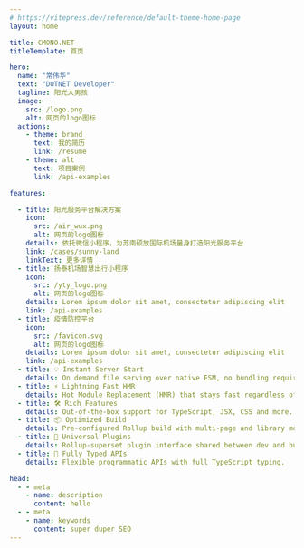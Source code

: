 ```yaml
---
# https://vitepress.dev/reference/default-theme-home-page
layout: home

title: CMONO.NET
titleTemplate: 首页

hero:
  name: "常伟华"
  text: "DOTNET Developer"
  tagline: 阳光大男孩
  image:
    src: /logo.png
    alt: 网页的logo图标
  actions:
    - theme: brand
      text: 我的简历
      link: /resume
    - theme: alt
      text: 项目案例
      link: /api-examples

features:

  - title: 阳光服务平台解决方案
    icon:
      src: /air_wux.png
      alt: 网页的logo图标
    details: 依托微信小程序，为苏南硕放国际机场量身打造阳光服务平台
    link: /cases/sunny-land
    linkText: 更多详情
  - title: 扬泰机场智慧出行小程序
    icon:
      src: /yty_logo.png
      alt: 网页的logo图标
    details: Lorem ipsum dolor sit amet, consectetur adipiscing elit
    link: /api-examples
  - title: 疫情防控平台
    icon:
      src: /favicon.svg
      alt: 网页的logo图标
    details: Lorem ipsum dolor sit amet, consectetur adipiscing elit
    link: /api-examples
  - title: 💡 Instant Server Start
    details: On demand file serving over native ESM, no bundling required!
  - title: ⚡️ Lightning Fast HMR
    details: Hot Module Replacement (HMR) that stays fast regardless of app size.
  - title: 🛠️ Rich Features
    details: Out-of-the-box support for TypeScript, JSX, CSS and more.
  - title: 📦 Optimized Build
    details: Pre-configured Rollup build with multi-page and library mode support.
  - title: 🔩 Universal Plugins
    details: Rollup-superset plugin interface shared between dev and build.
  - title: 🔑 Fully Typed APIs
    details: Flexible programmatic APIs with full TypeScript typing.

head:
  - - meta
    - name: description
      content: hello
  - - meta
    - name: keywords
      content: super duper SEO
---
```


<script setup lang="ts">
import { onMounted } from 'vue'
import { fetchVersion } from './.vitepress/utils/fetchVersion'
import { VPTeamPage,  VPTeamPageTitle,  VPTeamMembers } from 'vitepress/theme'

onMounted(() => {
  fetchVersion()
})

const members = [
  {
    avatar: '/logo.png',
    name: '常伟华',
    title: 'SA'
  }
]
</script>
<VPTeamPage>
  <VPTeamPageTitle>
    <template #title>
      Team members
    </template>
    <template #lead>
      Github
    </template>
  </VPTeamPageTitle>
  <VPTeamMembers
    size="small"
    :members="members"
  />
</VPTeamPage>
